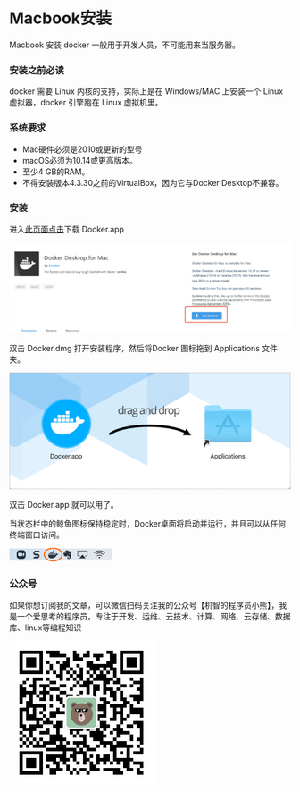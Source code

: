 # Macbook安装

Macbook 安装 docker 一般用于开发人员，不可能用来当服务器。

### 安装之前必读

docker 需要 Linux 内核的支持，实际上是在 Windows/MAC 上安装一个 Linux虚拟器，docker 引擎跑在 Linux 虚拟机里。

### 系统要求

* Mac硬件必须是2010或更新的型号
* macOS必须为10.14或更高版本。
* 至少4 GB的RAM。
* 不得安装版本4.3.30之前的VirtualBox，因为它与Docker Desktop不兼容。

### 安装

进入[此页面点击](https://hub.docker.com/editions/community/docker-ce-desktop-mac/)下载 Docker.app

![](images/mac-download.png)

双击 Docker.dmg 打开安装程序，然后将Docker 图标拖到 Applications 文件夹。

![](images/docker-app-drag.png)

双击 Docker.app 就可以用了。

当状态栏中的鲸鱼图标保持稳定时，Docker桌面将启动并运行，并且可以从任何终端窗口访问。

![](images/whale-in-menu-bar.png)

### 公众号

如果你想订阅我的文章，可以微信扫码关注我的公众号【机智的程序员小熊】，我是一个爱思考的程序员，专注于开发、运维、云技术、计算、网络、云存储、数据库、linux等编程知识

![](./images/gzh.jpg)
